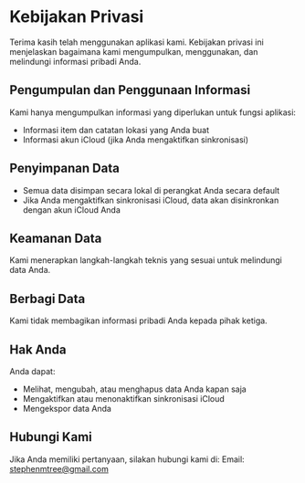 # Kebijakan Privasi

Terima kasih telah menggunakan aplikasi kami. Kebijakan privasi ini menjelaskan bagaimana kami mengumpulkan, menggunakan, dan melindungi informasi pribadi Anda.

## Pengumpulan dan Penggunaan Informasi

Kami hanya mengumpulkan informasi yang diperlukan untuk fungsi aplikasi:
- Informasi item dan catatan lokasi yang Anda buat
- Informasi akun iCloud (jika Anda mengaktifkan sinkronisasi)

## Penyimpanan Data

- Semua data disimpan secara lokal di perangkat Anda secara default
- Jika Anda mengaktifkan sinkronisasi iCloud, data akan disinkronkan dengan akun iCloud Anda

## Keamanan Data

Kami menerapkan langkah-langkah teknis yang sesuai untuk melindungi data Anda.

## Berbagi Data

Kami tidak membagikan informasi pribadi Anda kepada pihak ketiga.

## Hak Anda

Anda dapat:
- Melihat, mengubah, atau menghapus data Anda kapan saja
- Mengaktifkan atau menonaktifkan sinkronisasi iCloud
- Mengekspor data Anda

## Hubungi Kami

Jika Anda memiliki pertanyaan, silakan hubungi kami di:
Email: stephenmtree@gmail.com 